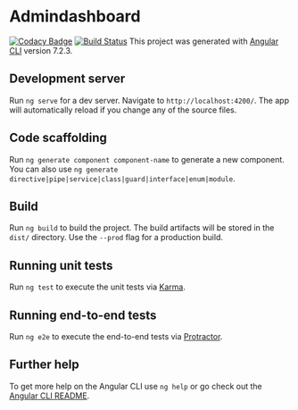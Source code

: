 # Admindashboard

[![Codacy Badge](https://api.codacy.com/project/badge/Grade/5c643b96923d49158ebeef565318d502)](https://app.codacy.com/app/luisandia/angularadminpanel?utm_source=github.com&utm_medium=referral&utm_content=luisandia/angularadminpanel&utm_campaign=Badge_Grade_Settings)
[![Build Status](https://travis-ci.org/luisandia/angularadminpanel.svg?branch=master)](https://travis-ci.org/luisandia/angularadminpanel)
This project was generated with [Angular CLI](https://github.com/angular/angular-cli) version 7.2.3.

## Development server

Run `ng serve` for a dev server. Navigate to `http://localhost:4200/`. The app will automatically reload if you change any of the source files.

## Code scaffolding

Run `ng generate component component-name` to generate a new component. You can also use `ng generate directive|pipe|service|class|guard|interface|enum|module`.

## Build

Run `ng build` to build the project. The build artifacts will be stored in the `dist/` directory. Use the `--prod` flag for a production build.

## Running unit tests

Run `ng test` to execute the unit tests via [Karma](https://karma-runner.github.io).

## Running end-to-end tests

Run `ng e2e` to execute the end-to-end tests via [Protractor](http://www.protractortest.org/).

## Further help

To get more help on the Angular CLI use `ng help` or go check out the [Angular CLI README](https://github.com/angular/angular-cli/blob/master/README.md).
